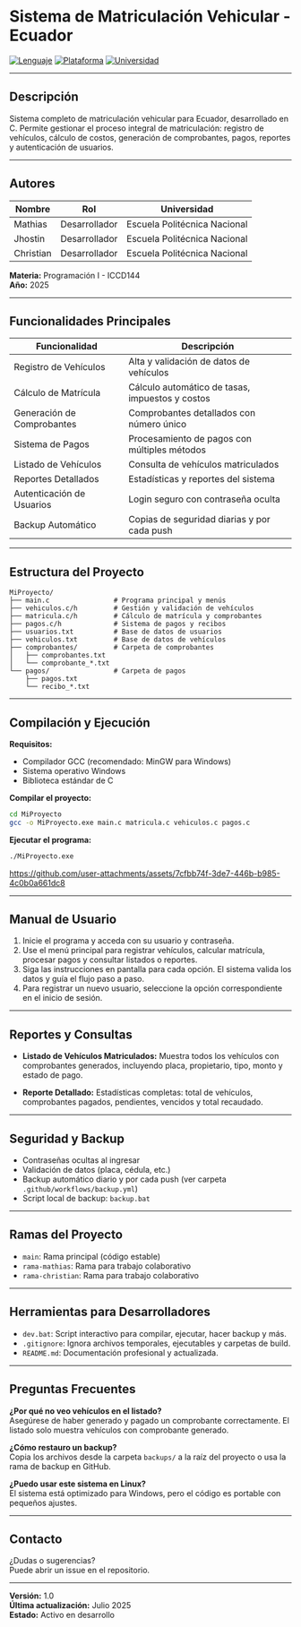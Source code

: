 # Sistema de Matriculación Vehicular - Ecuador

[![Lenguaje](https://img.shields.io/badge/Lenguaje-C-blue.svg)](https://gcc.gnu.org/)
[![Plataforma](https://img.shields.io/badge/Plataforma-Windows-green.svg)](https://www.microsoft.com/windows)
[![Universidad](https://img.shields.io/badge/Universidad-EPN-red.svg)](https://www.epn.edu.ec/)

---

## Descripción

Sistema completo de matriculación vehicular para Ecuador, desarrollado en C. Permite gestionar el proceso integral de matriculación: registro de vehículos, cálculo de costos, generación de comprobantes, pagos, reportes y autenticación de usuarios.

---

## Autores

| Nombre      | Rol         | Universidad                  |
|-------------|-------------|-----------------------------|
| Mathias     | Desarrollador | Escuela Politécnica Nacional |
| Jhostin     | Desarrollador | Escuela Politécnica Nacional |
| Christian   | Desarrollador | Escuela Politécnica Nacional |

**Materia:** Programación I - ICCD144  
**Año:** 2025

---

## Funcionalidades Principales

| Funcionalidad                  | Descripción                                                                 |
|--------------------------------|-----------------------------------------------------------------------------|
| Registro de Vehículos          | Alta y validación de datos de vehículos                                     |
| Cálculo de Matrícula           | Cálculo automático de tasas, impuestos y costos                             |
| Generación de Comprobantes     | Comprobantes detallados con número único                                    |
| Sistema de Pagos               | Procesamiento de pagos con múltiples métodos                                |
| Listado de Vehículos           | Consulta de vehículos matriculados                                          |
| Reportes Detallados            | Estadísticas y reportes del sistema                                         |
| Autenticación de Usuarios      | Login seguro con contraseña oculta                                          |
| Backup Automático              | Copias de seguridad diarias y por cada push                                 |

---

## Estructura del Proyecto

```
MiProyecto/
├── main.c                # Programa principal y menús
├── vehiculos.c/h         # Gestión y validación de vehículos
├── matricula.c/h         # Cálculo de matrícula y comprobantes
├── pagos.c/h             # Sistema de pagos y recibos
├── usuarios.txt          # Base de datos de usuarios
├── vehiculos.txt         # Base de datos de vehículos
├── comprobantes/         # Carpeta de comprobantes
│   ├── comprobantes.txt
│   └── comprobante_*.txt
└── pagos/                # Carpeta de pagos
    ├── pagos.txt
    └── recibo_*.txt
```

---

## Compilación y Ejecución

**Requisitos:**
- Compilador GCC (recomendado: MinGW para Windows)
- Sistema operativo Windows
- Biblioteca estándar de C

**Compilar el proyecto:**
```bash
cd MiProyecto
gcc -o MiProyecto.exe main.c matricula.c vehiculos.c pagos.c
```

**Ejecutar el programa:**
```bash
./MiProyecto.exe
```


https://github.com/user-attachments/assets/7cfbb74f-3de7-446b-b985-4c0b0a661dc8


---

## Manual de Usuario

1. Inicie el programa y acceda con su usuario y contraseña.
2. Use el menú principal para registrar vehículos, calcular matrícula, procesar pagos y consultar listados o reportes.
3. Siga las instrucciones en pantalla para cada opción. El sistema valida los datos y guía el flujo paso a paso.
4. Para registrar un nuevo usuario, seleccione la opción correspondiente en el inicio de sesión.

---

## Reportes y Consultas

- **Listado de Vehículos Matriculados:**
  Muestra todos los vehículos con comprobantes generados, incluyendo placa, propietario, tipo, monto y estado de pago.

- **Reporte Detallado:**
  Estadísticas completas: total de vehículos, comprobantes pagados, pendientes, vencidos y total recaudado.

---

## Seguridad y Backup

- Contraseñas ocultas al ingresar
- Validación de datos (placa, cédula, etc.)
- Backup automático diario y por cada push (ver carpeta `.github/workflows/backup.yml`)
- Script local de backup: `backup.bat`

---

## Ramas del Proyecto

- `main`: Rama principal (código estable)
- `rama-mathias`: Rama para trabajo colaborativo
- `rama-christian`: Rama para trabajo colaborativo

---

## Herramientas para Desarrolladores

- `dev.bat`: Script interactivo para compilar, ejecutar, hacer backup y más.
- `.gitignore`: Ignora archivos temporales, ejecutables y carpetas de build.
- `README.md`: Documentación profesional y actualizada.

---

## Preguntas Frecuentes

**¿Por qué no veo vehículos en el listado?**  
Asegúrese de haber generado y pagado un comprobante correctamente. El listado solo muestra vehículos con comprobante generado.

**¿Cómo restauro un backup?**  
Copia los archivos desde la carpeta `backups/` a la raíz del proyecto o usa la rama de backup en GitHub.

**¿Puedo usar este sistema en Linux?**  
El sistema está optimizado para Windows, pero el código es portable con pequeños ajustes.

---

## Contacto

¿Dudas o sugerencias?  
Puede abrir un issue en el repositorio.

---

**Versión:** 1.0  
**Última actualización:** Julio 2025  
**Estado:** Activo en desarrollo
